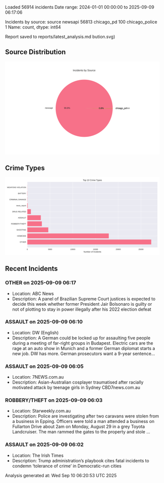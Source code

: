 
Loaded 56914 incidents
Date range: 2024-01-01 00:00:00 to 2025-09-09 06:17:06

Incidents by source:
source
newsapi           56813
chicago_pd          100
chicago_police        1
Name: count, dtype: int64

Report saved to reports/latest_analysis.md
bution.svg)

## Source Distribution
![Source Distribution](images/source_distribution.svg)

## Crime Types
![Crime Types](images/crime_types.svg)

## Recent Incidents

### OTHER on 2025-09-09 06:17
- Location: ABC News
- Description: A panel of Brazilian Supreme Court justices is expected to decide this week whether former President Jair Bolsonaro is guilty or not of plotting to stay in power illegally after his 2022 election defeat


### ASSAULT on 2025-09-09 06:10
- Location: DW (English)
- Description: A German could be locked up for assaulting five people during a meeting of far-right groups in Budapest. Electric cars are the rage at an auto show in Munich and a former German diplomat starts a new job. DW has more. German prosecutors want a 9-year sentence…


### ASSAULT on 2025-09-09 06:05
- Location: 7NEWS.com.au
- Description: Asian-Australian cosplayer traumatised after racially motivated attack by teenage girls in Sydney CBD7news.com.au


### ROBBERY/THEFT on 2025-09-09 06:03
- Location: Starweekly.com.au
- Description: Police are investigating after two caravans were stolen from a business in Epping. Officers were told a man attended a business on Fullarton Drive about 2am on Monday, August 29 in a grey Toyota Landcruiser. The man rammed the gates to the property and stole …


### ASSAULT on 2025-09-09 06:02
- Location: The Irish Times
- Description: Trump administration’s playbook cites fatal incidents to condemn ‘tolerance of crime’ in Democratic-run cities

Analysis generated at: Wed Sep 10 06:20:53 UTC 2025

